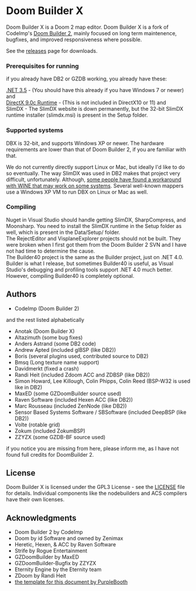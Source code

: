 # Doom Builder X

Doom Builder X is a Doom 2 map editor. Doom Builder X is a fork of CodeImp's [Doom Builder 2](http://www.doombuilder.com/), mainly focused on long term maintenence, bugfixes, and improved responsiveness where possible.

See the [releases](https://github.com/anotak/doombuilderx/releases) page for downloads.

### Prerequisites for running

if you already have DB2 or GZDB working, you already have these:

[.NET 3.5](https://www.microsoft.com/en-us/download/details.aspx?id=21) - (You should have this already if you have Windows 7 or newer)  
and  
[DirectX 9.0c Runtime](https://www.microsoft.com/en-us/download/details.aspx?id=35) - (This is not included in DirectX10 or 11)
and  
SlimDX - The SlimDX website is down permanently, but the 32-bit SlimDX runtime installer (slimdx.msi) is present in the Setup folder.  

### Supported systems

DBX is 32-bit, and supports Windows XP or newer. The hardware requirements are lower than that of Doom Builder 2, if you are familiar with that.

We do not currently directly support Linux or Mac, but ideally I'd like to do so eventually. The way SlimDX was used in DB2 makes that project very difficult, unfortunately. Although, [some people have found a workaround with WINE that may work on some systems](https://www.doomworld.com/forum/topic/106271-gzdoombuilder-wine-tutorial/). Several well-known mappers use a Windows XP VM to run DBX on Linux or Mac as well.

### Compiling

Nuget in Visual Studio should handle getting SlimDX, SharpCompress, and Moonsharp. You need to install the SlimDX runtime in the Setup folder as well, which is present in the Data/Setup/ folder.  
The RejectEditor and VisplaneExplorer projects should not be built. They were broken when I first got them from the Doom Builder 2 SVN and I have not had time to determine the cause.  
The Builder40 project is the same as the Builder project, just on .NET 4.0. Builder is what I release, but sometimes Builder40 is useful, as Visual Studio's debugging and profiling tools support .NET 4.0 much better. However, compiling Builder40 is completely optional.

## Authors

* CodeImp (Doom Builder 2)

and the rest listed alphabetically

* Anotak (Doom Builder X)
* Altazimuth (some bug fixes)
* Anders Astrand (some DB2 code)
* Andrew Apted (included glBSP (like DB2))
* Boris (several plugins used, contributed source to DB2)
* Bmsq (Long texture name support)
* Davidmerkt (fixed a crash)
* Randi Heit (included Zdoom ACC and ZDBSP (like DB2))
* Simon Howard, Lee Killough, Colin Phipps, Colin Reed (BSP-W32 is used like in DB2)
* MaxED (some GZDoomBuilder source used)
* Raven Software (included Hexen ACC (like DB2))
* Marc Rousseau (included ZenNode (like DB2))
* Sensor Based Systems Software / SBSoftware (included DeepBSP (like DB2))
* Volte (rotable grid)
* Zokum (included ZokumBSP)
* ZZYZX (some GZDB-BF source used)

if you notice you are missing from here, please inform me, as I have not found full credits for DoomBuilder 2.

## License

Doom Builder X is licensed under the GPL3 License - see the [LICENSE](LICENSE) file for details.
Individual components like the nodebuilders and ACS compilers have their own licenses.

## Acknowledgments

* Doom Builder 2 by CodeImp
* Doom by id Software and owned by Zenimax
* Heretic, Hexen, & ACC by Raven Software
* Strife by Rogue Entertainment
* GZDoomBuilder by MaxED
* GZDoomBuilder-Bugfix by ZZYZX
* Eternity Engine by the Eternity team
* ZDoom by Randi Heit
* [the template for this document by PurpleBooth](https://gist.github.com/PurpleBooth/109311bb0361f32d87a2)